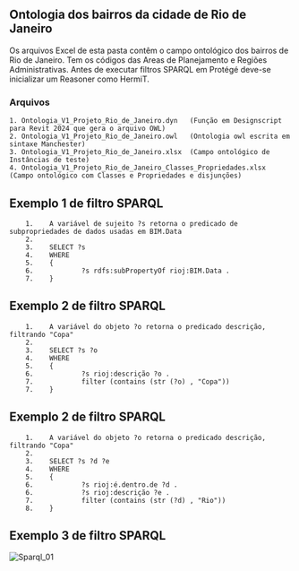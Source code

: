 ## Ontologia dos bairros da cidade de Rio de Janeiro

Os arquivos Excel de esta pasta contêm o campo ontológico dos bairros de Rio de Janeiro. Tem os códigos das Areas de Planejamento e Regiões Administrativas.
Antes de executar filtros SPARQL em Protégé deve-se inicializar um Reasoner como HermiT.

### Arquivos
    1. Ontologia_V1_Projeto_Rio_de_Janeiro.dyn   (Função em Designscript para Revit 2024 que gera o arquivo OWL)
    2. Ontologia_V1_Projeto_Rio_de_Janeiro.owl   (Ontologia owl escrita em sintaxe Manchester)
    3. Ontologia_V1_Projeto_Rio_de_Janeiro.xlsx  (Campo ontológico de Instâncias de teste)
    4. Ontologia_V1_Projeto_Rio_de_Janeiro_Classes_Propriedades.xlsx (Campo ontológico com Classes e Propriedades e disjunções) 

## Exemplo 1 de filtro SPARQL 

        1.    A variável de sujeito ?s retorna o predicado de subpropriedades de dados usadas em BIM.Data
        2.
        3.    SELECT ?s
        4.    WHERE
        5.    {   
        6.            ?s rdfs:subPropertyOf rioj:BIM.Data .
        7.    }

## Exemplo 2 de filtro SPARQL 

        1.    A variável do objeto ?o retorna o predicado descrição, filtrando "Copa"
        2.
        3.    SELECT ?s ?o
        4.    WHERE
        5.    {   
        6.            ?s rioj:descrição ?o .
        7.            filter (contains (str (?o) , "Copa"))
        7.    }
        
## Exemplo 2 de filtro SPARQL 

        1.    A variável do objeto ?o retorna o predicado descrição, filtrando "Copa"
        2.
        3.    SELECT ?s ?d ?e
        4.    WHERE
        5.    {   
        6.            ?s rioj:é.dentro.de ?d . 
        6.            ?s rioj:descrição ?e .
        7.            filter (contains (str (?d) , "Rio"))
        8.    }

## Exemplo 3 de filtro SPARQL

![Sparql_01](https://github.com/JLMenegotto/OntologiaBIM/assets/9437020/0a1df997-bb93-4b06-ac53-9c87c1e9d790)
     
